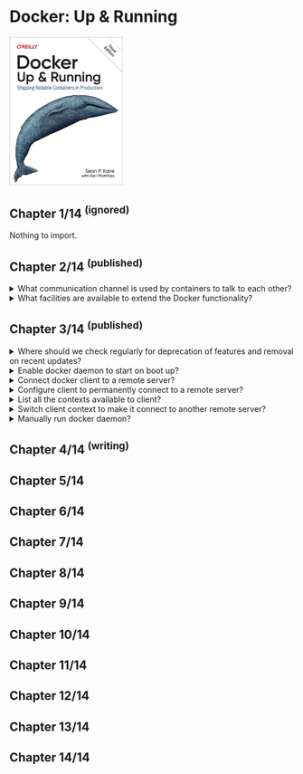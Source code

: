 # Docker: Up & Running
<img src="../covers/9781098131821.jpg" width="200"/>

## Chapter 1/14 <sup>(ignored)</sup>

Nothing to import.

## Chapter 2/14 <sup>(published)</sup>

<details>
<summary>What communication channel is used by containers to talk to each other?</summary>

> Docker allocates the private subnet from an unused RFC 1918 private subnet
> block. It detects which network blocks are unused on the host and allocates
> one of those to the virtual network. That is bridged to the host’s local
> network through an interface on the server called `docker0`. This means that,
> by default, all of the containers are on a network together and can talk to
> each other directly. But to get to the host or the outside world, they go
> over the `docker0` virtual bridge interface.

> Origins:
> - Docker: Up & Running - Chapter 2

> References:
---
</details>

<details>
<summary>What facilities are available to extend the Docker functionality?</summary>

> There is a wide ecosystem of tools to either improve or augment Docker’s
> functionality. Some good production tools leverage the Docker API, like
> **Prometheus** for monitoring and **Ansible** for simple orchestration.
> Others leverage Docker’s plugin architecture.
>
> **Plugins** are executable programs that conform to a specification for
> receiving and returning data to Docker.

> Origins:
> - Docker: Up & Running - Chapter 2

> References:
---
</details>

## Chapter 3/14 <sup>(published)</sup>

<details>
<summary>Where should we check regularly for deprecation of features and removal on recent updates?</summary>

> Some features may become deprecated on future releases. To see what has been
> tagged for deprecation and eventual removal, refer to the documentation.

> Origins:
> - Docker: Up & Running - Chapter 3

> References:
> - https://docs.docker.com/engine/deprecated/
---
</details>

<details>
<summary>Enable docker daemon to start on boot up?</summary>

> ```sh
> sudo systemctl enable --now docker
> ``````

> Origins:
> - Docker: Up & Running - Chapter 3

> References:
---
</details>

<details>
<summary>Connect docker client to a remote server?</summary>

> ```sh
> docker -H 10.0.0.10:12375 version
> ``````

> Origins:
> - Docker: Up & Running - Chapter 3

> References:
---
</details>

<details>
<summary>Configure client to permanently connect to a remote server?</summary>

> Passing in the IP address and port every time you want to run a Docker
> command, is not ideal, but luckily Docker can be set up to know about
> multiple Docker servers, using the `docker context` command.
>
> To start let’s check and see what context is currently in use.
>
> ```sh
> docker context create helpdesk --docker =tcp://10.0.0.10:12375
> ``````
>
> Take note of the entry that has an asterisk next to it, which designates
> the current context.

> Origins:
> - Docker: Up & Running - Chapter 3

> References:
---
</details>

<details>
<summary>List all the contexts available to client?</summary>

> ```sh
> docker context list
> ``````

> Origins:
> - Docker: Up & Running - Chapter 3

> References:
---
</details>

<details>
<summary>Switch client context to make it connect to another remote server?</summary>

> ```sh
> docker context use default
> ``````

> Origins:
> - Docker: Up & Running - Chapter 3

> References:
---
</details>

<details>
<summary>Manually run docker daemon?</summary>

> You’re not likely to have to start the Docker server yourself, but that’s
> what going on behind the scenes.
>
> ```sh
> sudo dockerd -H unix:///var/run/docker.sock --config-file /etc/docker/daemon.json
> ``````

> Origins:
> - Docker: Up & Running - Chapter 3

> References:
---
</details>

## Chapter 4/14 <sup>(writing)</sup>



## Chapter 5/14
## Chapter 6/14
## Chapter 7/14
## Chapter 8/14
## Chapter 9/14
## Chapter 10/14
## Chapter 11/14
## Chapter 12/14
## Chapter 13/14
## Chapter 14/14
